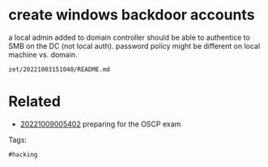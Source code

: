 # create windows backdoor accounts
a local admin added to domain controller should be able to authentice to SMB on the DC (not local auth).
password policy might be different on local machine vs. domain.

` zet/20221003151040/README.md `

# Related

- [20221009005402](/zet/20221009005402/README.md) preparing for the OSCP exam

Tags:

    #hacking
